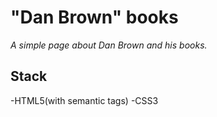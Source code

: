 # "Dan Brown" books

*A simple page about Dan Brown and his books.*

## Stack

-HTML5(with semantic tags)
-CSS3


